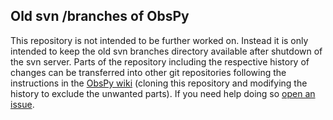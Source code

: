 ## Old svn /branches of ObsPy

This repository is not intended to be further worked on. Instead it is only intended to keep the old svn branches directory available after shutdown of the svn server. Parts of the repository including the respective history of changes can be transferred into other git repositories following the instructions in the [ObsPy wiki](https://github.com/obspy/obspy/wiki/Svn-to-git-migration) (cloning this repository and modifying the history to exclude the unwanted parts). If you need help doing so [open an issue](https://github.com/obspy/branches/issues/new).

